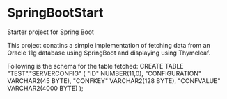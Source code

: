 # SpringBootStart
Starter project for Spring Boot

This project conatins a simple implementation of fetching data from an Oracle 11g database using SpringBoot and displaying using Thymeleaf.

Following is the schema for the table fetched:
CREATE TABLE "TEST"."SERVERCONFIG" 
   (	"ID" NUMBER(11,0), 
	"CONFIGURATION" VARCHAR2(45 BYTE), 
	"CONFKEY" VARCHAR2(128 BYTE), 
	"CONFVALUE" VARCHAR2(4000 BYTE)
   );
